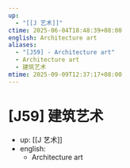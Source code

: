 ```yaml
---
up:
  - "[[J 艺术]]"
ctime: 2025-06-04T18:48:39+08:00
english: Architecture art
aliases:
  - "[J59] - Architecture art"
  - Architecture art
  - 建筑艺术
mtime: 2025-09-09T12:37:17+08:00
---
```


# [J59] 建筑艺术

- up: [[J 艺术]]
- english:
	- Architecture art
